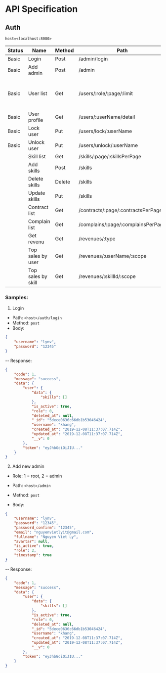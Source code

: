 # API Specification

## Auth

`host=<localhost:8080>`

|Status| Name | Method | Path | Type | Description
|---| -----| -----| ----| ----| -|
|Basic| Login | Post | /admin/login | body/json |
|Basic| Add admin | Post | /admin | body/json |
|Basic| User list| Get | /users/:role/:page/:limit||role: 0: leaner, 1: tutor, 2: admin, 3: root|
|Basic| User profile| Get| /users/:userName/detail|
|Basic| Lock user| Put| /users/lock/:userName|
|Basic| Unlock user| Put| /users/unlock/:userName|
|| Skill list| Get| /skills/:page/:skillsPerPage|
|| Add skills| Post| /skills|body/json
|| Delete skills| Delete| /skills|body/json
|| Update skills| Put| /skills|body/json
|| Contract list| Get| /contracts/:page/:contractsPerPage|
|| Complain list| Get| /complains/:page/:complainsPerPage|
|| Get revenu| Get| /revenues/:type|
|| Top sales by user | Get | /revenues/:userName/:scope|
|| Top sales by skill | Get | /revenues/:skillId/:scope|

### Samples:
1. Login

- Path: `<host>/auth/login`
- Method: `post`
- Body:
```json
{
    "username": "lynv",
    "password": "12345"
}
```
-- Response:
``` json
{
    "code": 1,
    "message": "success",
    "data": {
        "user": {
            "data": {
                "skills": []
            },
            "is_active": true,
            "role": 0,
            "deleted_at": null,
            "_id": "5dece0636c66db1b53046424",
            "username": "khang",
            "created_at": "2019-12-08T11:37:07.714Z",
            "updated_at": "2019-12-08T11:37:07.714Z",
            "__v": 0
        },
        "token": "eyJhbGciOiJIU..."
    }
}
```

2. Add new admin
- Role: 1 = root, 2 = admin


- Path: `<host>/admin`
- Method: `post`
- Body:
```json
{
    "username": "lynv",
    "password": "12345",
    "password_confirm": "12345",
    "email": "nguyenvietlyit@gmail.com",
    "fullname": "Nguyen Viet Ly",
    "avartar": null,
    "is_active": true,
    "role": 2,
    "timestamp": true
}
```
-- Response:
``` json
{
    "code": 1,
    "message": "success",
    "data": {
        "user": {
            "data": {
                "skills": []
            },
            "is_active": true,
            "role": 0,
            "deleted_at": null,
            "_id": "5dece0636c66db1b53046424",
            "username": "khang",
            "created_at": "2019-12-08T11:37:07.714Z",
            "updated_at": "2019-12-08T11:37:07.714Z",
            "__v": 0
        },
        "token": "eyJhbGciOiJIU..."
    }
}
```
